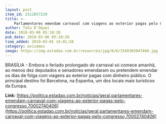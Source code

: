 ```yaml
---
layout: post
item_id: 2512857229
title: >-
    Parlamentares emendam carnaval com viagens ao exterior pagas pelo Congresso
author: Tatu D'Oquei
date: 2019-03-06 05:10:20
pub_date: 2019-03-06 05:10:20
time_added: 2019-03-01 14:01:58
category: avisamos
image: https://img.estadao.com.br/resources/jpg/0/6/1549302047460.jpg
---
```


BRASÍLIA - Embora o feriado prolongado de carnaval só comece amanhã, ao menos dez deputados e senadores emendaram ou pretendem emendar os dias de folga com viagens ao exterior pagas com dinheiro público. O principal destino foi Barcelona, na Espanha, um dos locais mais turísticos da Europa.

**Link:** [https://politica.estadao.com.br/noticias/geral,parlamentares-emendam-carnaval-com-viagens-ao-exterior-pagas-pelo-congresso,70002740406](https://politica.estadao.com.br/noticias/geral,parlamentares-emendam-carnaval-com-viagens-ao-exterior-pagas-pelo-congresso,70002740406)

